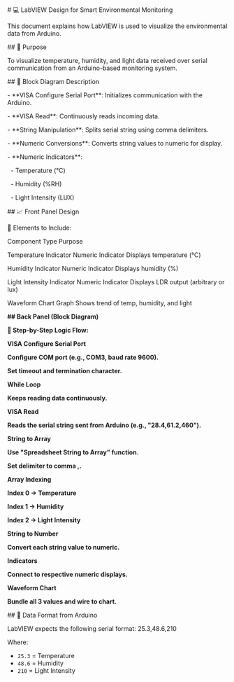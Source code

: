 \# 💻 LabVIEW Design for Smart Environmental Monitoring



This document explains how LabVIEW is used to visualize the environmental data from Arduino.



\## 🎯 Purpose



To visualize temperature, humidity, and light data received over serial communication from an Arduino-based monitoring system.



\## 🔧 Block Diagram Description



\- \*\*VISA Configure Serial Port\*\*: Initializes communication with the Arduino.

\- \*\*VISA Read\*\*: Continuously reads incoming data.

\- \*\*String Manipulation\*\*: Splits serial string using comma delimiters.

\- \*\*Numeric Conversions\*\*: Converts string values to numeric for display.

\- \*\*Numeric Indicators\*\*:

&nbsp; - Temperature (°C)

&nbsp; - Humidity (%RH)

&nbsp; - Light Intensity (LUX)



\## 📈 Front Panel Design



🔹 Elements to Include:



Component	                  Type	                      Purpose

Temperature Indicator	      Numeric Indicator      	Displays temperature (°C)

Humidity Indicator	      Numeric Indicator	        Displays humidity (%)

Light Intensity Indicator     Numeric Indicator  	Displays LDR output (arbitrary or lux)

Waveform Chart	                  Graph	              Shows trend of temp, humidity, and light





**## Back Panel (Block Diagram)**



**🔹 Step-by-Step Logic Flow:**



**VISA Configure Serial Port**



**Configure COM port (e.g., COM3, baud rate 9600).**



**Set timeout and termination character.**



**While Loop**



**Keeps reading data continuously.**



**VISA Read**



**Reads the serial string sent from Arduino (e.g., "28.4,61.2,460").**



**String to Array**



**Use "Spreadsheet String to Array" function.**



**Set delimiter to comma ,.**



**Array Indexing**



**Index 0 → Temperature**



**Index 1 → Humidity**



**Index 2 → Light Intensity**



**String to Number**



**Convert each string value to numeric.**



**Indicators**



**Connect to respective numeric displays.**



**Waveform Chart**



**Bundle all 3 values and wire to chart.**



\## 🔢 Data Format from Arduino



LabVIEW expects the following serial format:
25.3,48.6,210

Where:
- `25.3` = Temperature
- `48.6` = Humidity
- `210` = Light Intensity